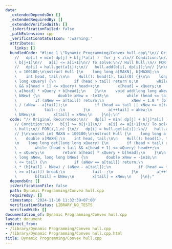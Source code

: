 ```yaml
---
data:
  _extendedDependsOn: []
  _extendedRequiredBy: []
  _extendedVerifiedWith: []
  _isVerificationFailed: false
  _pathExtension: cpp
  _verificationStatusIcon: ':warning:'
  attributes:
    links: []
  bundledCode: "#line 1 \"Dynamic Programming/Convex hull.cpp\"\n// Original Recurrence:\n\
    //   dp[i] = min( dp[j] + b[j]*a[i] )  for j < i\n// Condition:\n//   b[j] >=\
    \ b[j+1]\n//   a[i] <= a[i+1]\n// To solve:\n// Hull hull;\n// FOR(i,1,n) {\n\
    //   dp[i] = hull.get(a[i]);\n//   hull.add(b[i], dp[i]);\n// }\n\nconst int MAXN\
    \ = 100100;\n\nstruct Hull {\n    long long a[MAXN], b[MAXN];\n    double x[MAXN];\n\
    \    int head, tail;\n\n    Hull(): head(1), tail(0) {}\n\n    long long get(long\
    \ long xQuery) {\n        if (head > tail) return 0;\n        while (head < tail\
    \ && x[head + 1] <= xQuery) head++;\n        x[head] = xQuery;\n        return\
    \ a[head] * xQuery + b[head];\n    }\n\n    void add(long long aNew, long long\
    \ bNew) {\n        double xNew = -1e18;\n        while (head <= tail) {\n    \
    \        if (aNew == a[tail]) return;\n            xNew = 1.0 * (b[tail] - bNew)\
    \ / (aNew - a[tail]);\n            if (head == tail || xNew >= x[tail]) break;\n\
    \            tail--;\n        }\n        a[++tail] = aNew;\n        b[tail] =\
    \ bNew;\n        x[tail] = xNew;\n    }\n};\n"
  code: "// Original Recurrence:\n//   dp[i] = min( dp[j] + b[j]*a[i] )  for j < i\n\
    // Condition:\n//   b[j] >= b[j+1]\n//   a[i] <= a[i+1]\n// To solve:\n// Hull\
    \ hull;\n// FOR(i,1,n) {\n//   dp[i] = hull.get(a[i]);\n//   hull.add(b[i], dp[i]);\n\
    // }\n\nconst int MAXN = 100100;\n\nstruct Hull {\n    long long a[MAXN], b[MAXN];\n\
    \    double x[MAXN];\n    int head, tail;\n\n    Hull(): head(1), tail(0) {}\n\
    \n    long long get(long long xQuery) {\n        if (head > tail) return 0;\n\
    \        while (head < tail && x[head + 1] <= xQuery) head++;\n        x[head]\
    \ = xQuery;\n        return a[head] * xQuery + b[head];\n    }\n\n    void add(long\
    \ long aNew, long long bNew) {\n        double xNew = -1e18;\n        while (head\
    \ <= tail) {\n            if (aNew == a[tail]) return;\n            xNew = 1.0\
    \ * (b[tail] - bNew) / (aNew - a[tail]);\n            if (head == tail || xNew\
    \ >= x[tail]) break;\n            tail--;\n        }\n        a[++tail] = aNew;\n\
    \        b[tail] = bNew;\n        x[tail] = xNew;\n    }\n};"
  dependsOn: []
  isVerificationFile: false
  path: Dynamic Programming/Convex hull.cpp
  requiredBy: []
  timestamp: '2024-11-10 11:32:39+07:00'
  verificationStatus: LIBRARY_NO_TESTS
  verifiedWith: []
documentation_of: Dynamic Programming/Convex hull.cpp
layout: document
redirect_from:
- /library/Dynamic Programming/Convex hull.cpp
- /library/Dynamic Programming/Convex hull.cpp.html
title: Dynamic Programming/Convex hull.cpp
---
```

